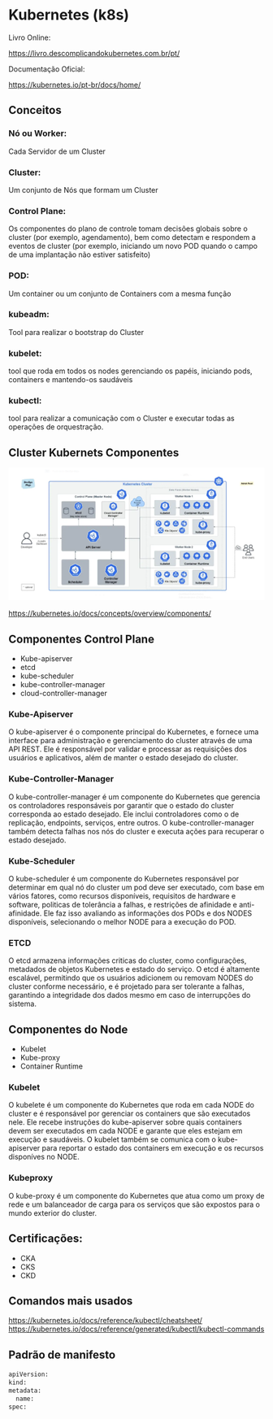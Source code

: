 # Kubernetes (k8s)

Livro Online:

https://livro.descomplicandokubernetes.com.br/pt/

Documentação Oficial:

https://kubernetes.io/pt-br/docs/home/


## Conceitos

### Nó ou Worker:

Cada Servidor de um Cluster

###  Cluster:

Um conjunto de Nós que formam um Cluster

###  Control Plane:

Os componentes do plano de controle tomam decisões globais sobre o cluster (por exemplo, agendamento), bem como detectam e respondem a eventos de cluster (por exemplo, iniciando um novo POD quando o campo de uma implantação não estiver satisfeito)

###  POD:

Um container ou um conjunto de Containers com a mesma função

###  kubeadm:

Tool para realizar o bootstrap do Cluster

###  kubelet:

tool que roda em todos os nodes gerenciando os papéis, iniciando pods, containers e mantendo-os saudáveis

###  kubectl:

tool para realizar a comunicação com o Cluster e executar todas as operações de orquestração.


## Cluster Kubernets Componentes

![](components.png)

https://kubernetes.io/docs/concepts/overview/components/

## Componentes Control Plane

- Kube-apiserver
- etcd
- kube-scheduler
- kube-controller-manager
- cloud-controller-manager

### Kube-Apiserver

O kube-apiserver é o componente principal do Kubernetes, e fornece uma interface para administração e gerenciamento do cluster através de uma API REST.
Ele é responsável por validar e processar as requisições dos usuários e aplicativos, além de manter o estado desejado do cluster.

### Kube-Controller-Manager

O kube-controller-manager é um componente do Kubernetes que gerencia os controladores responsáveis por garantir que o estado do cluster corresponda ao estado desejado. Ele inclui controladores como o de replicação, endpoints, serviços, entre outros.
O kube-controller-manager também detecta falhas nos nós do cluster e executa ações para recuperar o estado desejado.

### Kube-Scheduler

O kube-scheduler é um componente do Kubernetes responsável por determinar em qual nó do cluster um pod deve ser executado, com base em vários fatores, como recursos disponíveis, requisitos de hardware e software, politicas de tolerância a falhas, e restrições de afinidade e anti-afinidade. Ele faz isso avaliando as informações dos PODs e dos NODES disponíveis, selecionando o melhor NODE para a execução do POD.

### ETCD

O etcd armazena informações criticas do cluster, como configurações, metadados de objetos Kubernetes e estado do serviço. O etcd é altamente escalável, permitindo que os usuários adicionem ou removam NODES do cluster conforme necessário, e é projetado para ser tolerante a falhas, garantindo a integridade dos dados mesmo em caso de interrupções do sistema.

## Componentes do Node

- Kubelet
- Kube-proxy
- Container Runtime

### Kubelet

O kubelete é um componente do Kubernetes que roda em cada NODE do cluster e é responsável por gerenciar os containers que são executados nele. Ele recebe instruções do kube-apiserver sobre quais containers devem ser executados em cada NODE e garante que eles estejam em execução e saudáveis. O kubelet também se comunica com o kube-apiserver para reportar o estado dos containers em execução e os recursos disponíves no NODE.

### Kubeproxy

O kube-proxy é um componente do Kubernetes que atua como um proxy de rede e um balanceador de carga para os serviços que são expostos para o mundo exterior do cluster.

## Certificações:

- CKA
- CKS
- CKD


## Comandos mais usados

<https://kubernetes.io/docs/reference/kubectl/cheatsheet/>\
<https://kubernetes.io/docs/reference/generated/kubectl/kubectl-commands>


## Padrão de manifesto

```
apiVersion:
kind:
metadata:
  name: 
spec:
```

